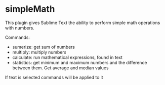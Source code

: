 # simpleMath
This plugin gives Sublime Text the ability to perform simple math operations with numbers.


Commands:
- sumerize: get sum of numbers
- multiply: multiply numbers
- calculate: run mathematical expressions, found in text
- statistics: get minimum and maximum numbers and the difference between them. Get average and median values

If text is selected commands will be applied to it

